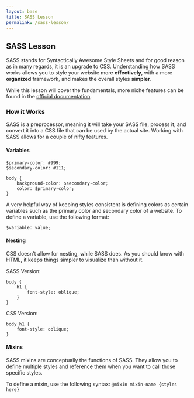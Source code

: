 ```yaml
---
layout: base
title: SASS Lesson
permalink: /sass-lesson/
---
```


## SASS Lesson
SASS stands for Syntactically Awesome Style Sheets and for good reason as in many regards, it is an upgrade to CSS. Understanding how SASS works allows you to style your website more **effectively**, with a more **organized** framework, and makes the overall styles **simpler**.

While this lesson will cover the fundamentals, more niche features can be found in the <a href="https://sass-lang.com/" target="_blank">official documentation</a>. 

### How it Works
SASS is a preprocessor, meaning it will take your SASS file, process it, and convert it into a CSS file that can be used by the actual site. Working with SASS allows for a couple of nifty features.

#### Variables
```
$primary-color: #999;
$secondary-color: #111;

body {
    background-color: $secondary-color;
    color: $primary-color;
}
```

A very helpful way of keeping styles consistent is defining colors as certain variables such as the primary color and secondary color of a website. To define a variable, use the following format:

```
$variable: value;
```

#### Nesting
CSS doesn't allow for nesting, while SASS does. As you should know with HTML, it keeps things simpler to visualize than without it.

SASS Version:
```
body {
    h1 {
        font-style: oblique;
    }
}
```

CSS Version:
```
body h1 {
    font-style: oblique;
}
```

#### Mixins
SASS mixins are conceptually the functions of SASS. They allow you to define multiple styles and reference them when you want to call those specific styles.

To define a mixin, use the following syntax: `@mixin mixin-name {styles here}`
